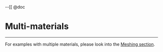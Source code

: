 --[[ @doc
# Multi-materials
___

For examples with multiple materials, please look into the [Meshing section](../tutorials_transport.md#Meshing).